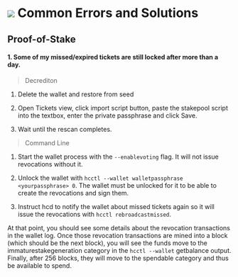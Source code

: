 # <img class="dcr-icon" src="/img/dcr-icons/Questions.svg" /> Common Errors and Solutions

## Proof-of-Stake 

#### 1. Some of my missed/expired tickets are still locked after more than a day. 

> Decrediton

1. Delete the wallet and restore from seed

2. Open Tickets view, click import script button, paste the stakepool script into the textbox, enter the private passphrase and click Save.

3. Wait until the rescan completes.

> Command Line

1. Start the wallet process with the `--enablevoting` flag. It will not issue revocations without it.

2. Unlock the wallet with `hcctl --wallet walletpassphrase <yourpassphrase> 0`. The wallet must be unlocked for it to be able to create the revocations and sign them.

3. Instruct hcd to notify the wallet about missed tickets again so it will issue the revocations with `hcctl rebroadcastmissed`.

At that point, you should see some details about the revocation transactions in the wallet log.
Once those revocation transactions are mined into a block (which should be the next block),
you will see the funds move to the immaturestakegeneration category in the `hcctl --wallet`
getbalance output. Finally, after 256 blocks, they will move to the spendable category and thus be available to spend.
